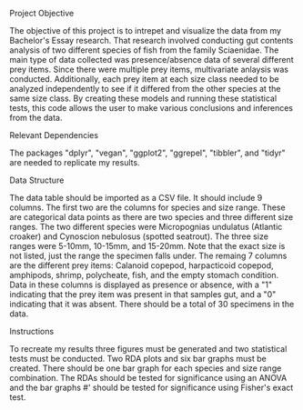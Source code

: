 Project Objective

The objective of this project is to intrepet and visualize the data from my Bachelor's Essay research. That research involved conducting gut contents analysis of two different species of fish from the family Sciaenidae. The main type of data collected was presence/absence data of several different prey items. Since there were multiple prey items, multivariate anlaysis was conducted. Additionally, each prey item at each size class needed to be analyzed independently to see if it differed from the other species at the same size class. By creating these models and running these statistical tests, this code allows the user to make various conclusions and inferences from the data.

Relevant Dependencies

The packages "dplyr", "vegan", "ggplot2", "ggrepel", "tibbler", and "tidyr" are needed to replicate my results.

Data Structure

The data table should be imported as a CSV file. It should include 9 columns. The first two are the columns for species and size range. These are categorical data points as there are two species and three different size ranges. The two different species were Micropognias undulatus (Atlantic croaker) and Cynoscion nebulosus (spotted seatrout). The three size ranges were 5-10mm, 10-15mm, and 15-20mm. Note that the exact size is not listed, just the range the specimen falls under. The remaing 7 columns are the different prey items: Calanoid copepod, harpacticoid copepod, amphipods, shrimp, polycheate, fish, and the empty stomach condition. Data in these columns is displayed as presence or absence, with a "1" indicating that the prey item was present in that samples gut, and a "0" indicating that it was absent. There should be a total of 30 specimens in the data.

Instructions

To recreate my results three figures must be generated and two statistical tests must be conducted. Two RDA plots and six bar graphs must be created. There should be one bar graph for each species and size range combination. The RDAs should be tested for significance using an ANOVA and the bar graphs #' should be tested for significance using Fisher's exact test.

